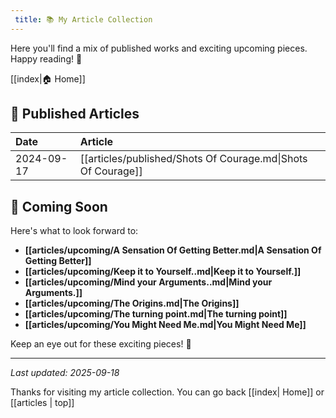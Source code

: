 ```yaml
---
 title: 📚 My Article Collection
---
```


Here you'll find a mix of published works and exciting upcoming pieces. Happy reading! 🎉

[[index|🏠 Home]]

## 📖 Published Articles

| Date | Article |
|:-----|:-------|
| 2024-09-17 | [[articles/published/Shots Of Courage.md\|Shots Of Courage]]|

## 🚀 Coming Soon

Here's what to look forward to:

- **[[articles/upcoming/A Sensation Of Getting Better.md|A Sensation Of Getting Better]]**
- **[[articles/upcoming/Keep it to Yourself..md|Keep it to Yourself.]]**
- **[[articles/upcoming/Mind your Arguments..md|Mind your Arguments.]]**
- **[[articles/upcoming/The Origins.md|The Origins]]**
- **[[articles/upcoming/The turning point.md|The turning point]]**
- **[[articles/upcoming/You Might Need Me.md|You Might Need Me]]**

Keep an eye out for these exciting pieces! 👀

---

*Last updated: 2025-09-18*

Thanks for visiting my article collection. You can go back [[index| Home]] or [[articles | top]]